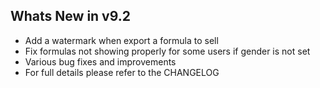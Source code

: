 Whats New in v9.2
--------------------------
- Add a watermark when export a formula to sell
- Fix formulas not showing properly for some users if gender is not set
- Various bug fixes and improvements
- For full details please refer to the CHANGELOG
